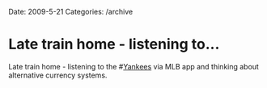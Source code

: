 Date: 2009-5-21
Categories: /archive

# Late train home - listening to...

Late train home - listening to the #<a href="http://search.twitter.com/search?q=%23Yankees">Yankees</a> via MLB app and thinking about alternative currency systems.
